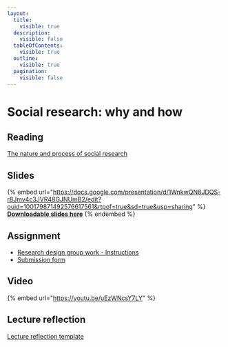```yaml
---
layout:
  title:
    visible: true
  description:
    visible: false
  tableOfContents:
    visible: true
  outline:
    visible: true
  pagination:
    visible: false
---
```


# Social research: why and how

## Reading

[The nature and process of social research](https://drive.google.com/file/d/19Fi6jtAxpD6k7kuT7MLS1V8cktdJlIv0/view?usp=sharing)

## Slides

{% embed url="https://docs.google.com/presentation/d/1WnkwQN8JDQS-r8Jmv4c3JVR48GJNUmB2/edit?ouid=100179871492576617561&rtpof=true&sd=true&usp=sharing" %}
[**Downloadable slides here**](https://docs.google.com/presentation/d/1WnkwQN8JDQS-r8Jmv4c3JVR48GJNUmB2/edit?usp=sharing\&ouid=100179871492576617561\&rtpof=true\&sd=true)
{% endembed %}

## Assignment

* [Research design group work - Instructions](https://docs.google.com/presentation/d/1Wmy1TylvYnv6zrMgsahrZKazQj3R6dLt/edit?usp=sharing\&ouid=100179871492576617561\&rtpof=true\&sd=true)
* [Submission form](https://docs.google.com/document/d/1WKwdx-offZJQL1Jp96hPx1zua0eSXPHT/edit?usp=sharing\&ouid=100179871492576617561\&rtpof=true\&sd=true)

## Video

{% embed url="https://youtu.be/uEzWNcsY7LY" %}

## Lecture reflection

[Lecture reflection template](https://docs.google.com/document/d/11WXSR6mXhh_qCJ_jx4F3cfN1_b-3WRG6?rtpof=true\&usp=drive_fs)
